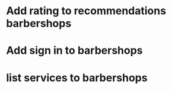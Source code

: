 # Add rating to recommendations barbershops

# Add sign in to barbershops

# list services to barbershops

